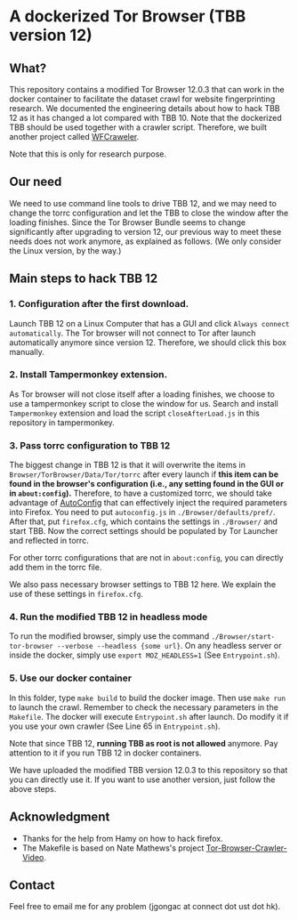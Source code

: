 # A dockerized Tor Browser (TBB version 12)

## What? 
This repository contains a modified Tor Browser 12.0.3 that can work in the docker container 
to facilitate the dataset crawl for website fingerprinting research.
We documented the engineering details about how to hack TBB 12 as it has changed a lot compared with TBB 10. 
Note that the dockerized TBB should be used together with a crawler script.
Therefore, we built another project called [WFCraweler](https://github.com/websitefingerprinting/WFCrawler). 

Note that this is only for research purpose. 

## Our need
We need to use command line tools to drive TBB 12, and we may need to change the torrc configuration 
and let the TBB to close the window after the loading finishes.
Since the Tor Browser Bundle seems to change significantly after upgrading to version 12, 
our previous way to meet these needs does not work anymore, as explained as follows.
(We only consider the Linux version, by the way.)

## Main steps to hack TBB 12

### 1. Configuration after the first download.
Launch TBB 12 on a Linux Computer that has a GUI and click ``Always connect automatically``. 
The Tor browser will not connect to Tor after launch automatically anymore since version 12. 
Therefore, we should click this box manually. 

### 2. Install Tampermonkey extension.
As Tor browser will not close itself after a loading finishes, we choose to use a tampermonkey script to close the window for us.
Search and install ``Tampermonkey`` extension and load the script `closeAfterLoad.js` in this repository in tampermonkey. 

### 3. Pass torrc configuration to TBB 12
The biggest change in TBB 12 is that it will overwrite the items in `Browser/TorBrowser/Data/Tor/torrc` after every launch 
if **this item can be found in the browser's configuration 
(i.e., any setting found in the GUI or in `about:config`).** 
Therefore, to have a customized torrc, 
we should take advantage of [AutoConfig](https://support.mozilla.org/en-US/kb/customizing-firefox-using-autoconfig) 
that can effectively inject the required parameters into Firefox. 
You need to put `autoconfig.js` in `./Browser/defaults/pref/`. 
After that, put `firefox.cfg`, which contains the settings in `./Browser/` and start TBB. 
Now the correct settings should be populated by Tor Launcher and reflected in torrc.

For other torrc configurations that are not in `about:config`, you can directly add them in the torrc file.

We also pass necessary browser settings to TBB 12 here. We explain the use of these settings in `firefox.cfg`. 

### 4. Run the modified TBB 12 in headless mode
To run the modified browser, simply use the command `./Browser/start-tor-browser --verbose --headless {some url}`. 
On any headless server or inside the docker, simply use `export MOZ_HEADLESS=1` (See `Entrypoint.sh`). 

### 5. Use our docker container
In this folder, type `make build` to build the docker image. Then use `make run` to launch the crawl. 
Remember to check the necessary parameters in the `Makefile`. 
The docker will execute `Entrypoint.sh` after launch. 
Do modify it if you use your own crawler (See Line 65 in `Entrypoint.sh`).

Note that since TBB 12, **running TBB as root is not allowed** anymore. Pay attention to it if you run TBB 12 in docker containers. 

We have uploaded the modified TBB version 12.0.3 to this repository so that you can directly use it. If you want to use another version, 
just follow the above steps.


## Acknowledgment
- Thanks for the help from Hamy on how to hack firefox. 
- The Makefile is based on Nate Mathews's project [Tor-Browser-Crawler-Video](https://github.com/notem/tor-browser-crawler-video). 

## Contact 
Feel free to email me for any problem (jgongac at connect dot ust dot hk). 
